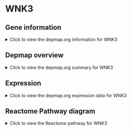 <h1>WNK3</h1>

<h2>Gene information</h2>
<details>
  <summary>Click to view the depmap.org information for WNK3</summary>
  <p><a href="https://depmap.org/portal/gene/WNK3?tab=about" target="_BLANK">Open page in a new tab...</a></p>
  <iframe src="https://depmap.org/portal/gene/WNK3?tab=about" style="border:none;width:100%;height:800px"></iframe>
</details>

<h2>Depmap overview</h2>
<details>
  <summary>Click to view the depmap.org summary for WNK3</summary>
  <p><a href="https://depmap.org/portal/gene/WNK3?tab=overview" target="_BLANK">Open page in a new tab...</a></p>
  <iframe src="https://depmap.org/portal/gene/WNK3?tab=overview" style="border:none;width:100%;height:800px"></iframe>
</details>

<h2>Expression</h2>
<details>
  <summary>Click to view the depmap.org expression data for WNK3</summary>
  <p><a href="https://depmap.org/portal/gene/WNK3?tab=characterization" target="_BLANK">Open page in a new tab...</a></p>
  <iframe src="https://depmap.org/portal/gene/WNK3?tab=characterization" style="border:none;width:100%;height:800px"></iframe>
</details>



<h2>Reactome Pathway diagram</h2>
<details>
  <summary>Click to view the Reactome pathway for WNK3</summary>
  <p><a href="https://reactome.org/PathwayBrowser/#/R-HSA-2672351" target="_BLANK">Open page in a new tab...</a></p>
  <p>Stimuli-sensing channels</p>
<iframe src="https://reactome.org/PathwayBrowser/#/R-HSA-2672351" style="border:none;width:100%;height:800px"></iframe>
</details>



